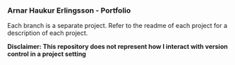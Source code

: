 ### Arnar Haukur Erlingsson - Portfolio

Each branch is a separate project. Refer to the readme of each project for a description of each project.

**Disclaimer: This repository does not represent how I interact with version control in a project setting**
